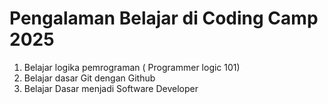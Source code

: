 # Pengalaman Belajar di Coding Camp 2025

1. Belajar logika pemrograman ( Programmer logic 101)
2. Belajar dasar Git dengan Github
3. Belajar Dasar menjadi Software Developer

